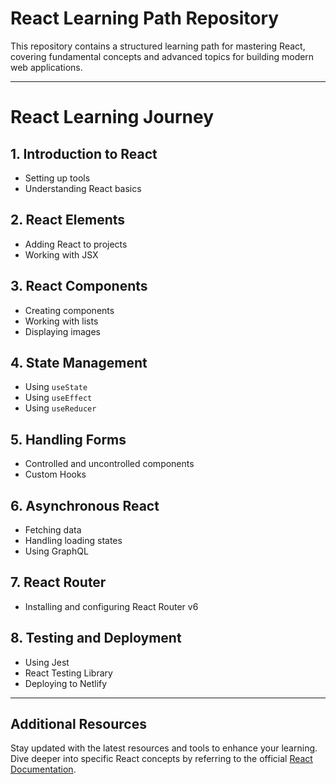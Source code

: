 # React Learning Path Repository

This repository contains a structured learning path for mastering React, covering fundamental concepts and advanced topics for building modern web applications.

---

# React Learning Journey

## 1. Introduction to React
- Setting up tools
- Understanding React basics

## 2. React Elements
- Adding React to projects
- Working with JSX

## 3. React Components
- Creating components
- Working with lists
- Displaying images

## 4. State Management
- Using `useState`
- Using `useEffect`
- Using `useReducer`

## 5. Handling Forms
- Controlled and uncontrolled components
- Custom Hooks

## 6. Asynchronous React
- Fetching data
- Handling loading states
- Using GraphQL

## 7. React Router
- Installing and configuring React Router v6

## 8. Testing and Deployment
- Using Jest
- React Testing Library
- Deploying to Netlify

---

## Additional Resources
Stay updated with the latest resources and tools to enhance your learning. Dive deeper into specific React concepts by referring to the official [React Documentation](https://react.dev/blog/2023/03/16/introducing-react-dev).
